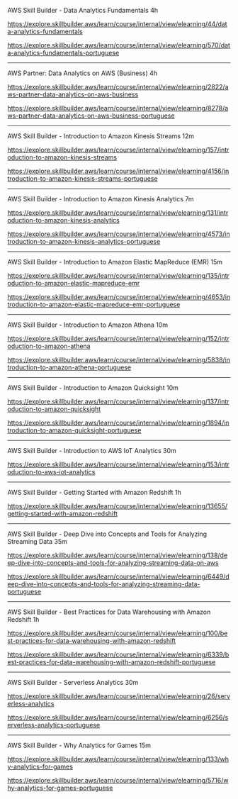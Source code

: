AWS Skill Builder - Data Analytics Fundamentals
4h

https://explore.skillbuilder.aws/learn/course/internal/view/elearning/44/data-analytics-fundamentals

https://explore.skillbuilder.aws/learn/course/internal/view/elearning/570/data-analytics-fundamentals-portuguese

------

AWS Partner: Data Analytics on AWS (Business)
4h

https://explore.skillbuilder.aws/learn/course/internal/view/elearning/2822/aws-partner-data-analytics-on-aws-business

https://explore.skillbuilder.aws/learn/course/internal/view/elearning/8278/aws-partner-data-analytics-on-aws-business-portuguese

------

AWS Skill Builder - Introduction to Amazon Kinesis Streams
12m

https://explore.skillbuilder.aws/learn/course/internal/view/elearning/157/introduction-to-amazon-kinesis-streams

https://explore.skillbuilder.aws/learn/course/internal/view/elearning/4156/introduction-to-amazon-kinesis-streams-portuguese

------

AWS Skill Builder - Introduction to Amazon Kinesis Analytics
7m

https://explore.skillbuilder.aws/learn/course/internal/view/elearning/131/introduction-to-amazon-kinesis-analytics

https://explore.skillbuilder.aws/learn/course/internal/view/elearning/4573/introduction-to-amazon-kinesis-analytics-portuguese

------

AWS Skill Builder - Introduction to Amazon Elastic MapReduce (EMR)
15m

https://explore.skillbuilder.aws/learn/course/internal/view/elearning/135/introduction-to-amazon-elastic-mapreduce-emr

https://explore.skillbuilder.aws/learn/course/internal/view/elearning/4653/introduction-to-amazon-elastic-mapreduce-emr-portuguese

------

AWS Skill Builder - Introduction to Amazon Athena
10m

https://explore.skillbuilder.aws/learn/course/internal/view/elearning/152/introduction-to-amazon-athena

https://explore.skillbuilder.aws/learn/course/internal/view/elearning/5838/introduction-to-amazon-athena-portuguese

------

AWS Skill Builder - Introduction to Amazon Quicksight
10m

https://explore.skillbuilder.aws/learn/course/internal/view/elearning/137/introduction-to-amazon-quicksight

https://explore.skillbuilder.aws/learn/course/internal/view/elearning/1894/introduction-to-amazon-quicksight-portuguese

------

AWS Skill Builder - Introduction to AWS IoT Analytics
30m

https://explore.skillbuilder.aws/learn/course/internal/view/elearning/153/introduction-to-aws-iot-analytics

------

AWS Skill Builder - Getting Started with Amazon Redshift
1h

https://explore.skillbuilder.aws/learn/course/internal/view/elearning/13655/getting-started-with-amazon-redshift

------

AWS Skill Builder - Deep Dive into Concepts and Tools for Analyzing Streaming Data
35m

https://explore.skillbuilder.aws/learn/course/internal/view/elearning/138/deep-dive-into-concepts-and-tools-for-analyzing-streaming-data-on-aws

https://explore.skillbuilder.aws/learn/course/internal/view/elearning/6449/deep-dive-into-concepts-and-tools-for-analyzing-streaming-data-portuguese

------

AWS Skill Builder - Best Practices for Data Warehousing with Amazon Redshift
1h

https://explore.skillbuilder.aws/learn/course/internal/view/elearning/100/best-practices-for-data-warehousing-with-amazon-redshift

https://explore.skillbuilder.aws/learn/course/internal/view/elearning/6339/best-practices-for-data-warehousing-with-amazon-redshift-portuguese

------

AWS Skill Builder - Serverless Analytics
30m

https://explore.skillbuilder.aws/learn/course/internal/view/elearning/26/serverless-analytics

https://explore.skillbuilder.aws/learn/course/internal/view/elearning/6256/serverless-analytics-portuguese

------

AWS Skill Builder - Why Analytics for Games
15m

https://explore.skillbuilder.aws/learn/course/internal/view/elearning/133/why-analytics-for-games

https://explore.skillbuilder.aws/learn/course/internal/view/elearning/5716/why-analytics-for-games-portuguese
